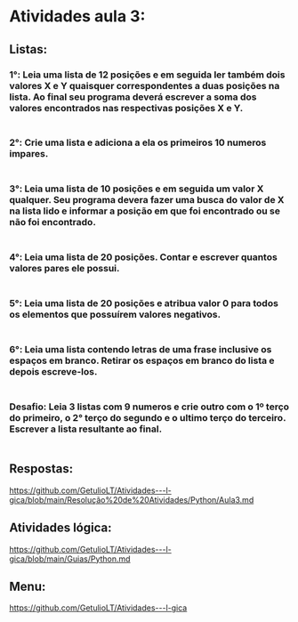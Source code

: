 # Atividades aula 3:

## Listas:
<h3>
1°: Leia uma lista de 12 posições e em seguida ler também dois valores X e Y quaisquer correspondentes a duas posições na lista. Ao final seu programa deverá escrever a soma dos valores encontrados nas respectivas posições X e Y.<br><br>
<h3>
2°: Crie uma lista e adiciona a ela os primeiros 10 numeros impares.<br><br>
<h3>
3°: Leia uma lista de 10 posições e em seguida um valor X qualquer. Seu programa devera fazer uma busca do valor de X na lista lido e informar a posição em que foi encontrado ou se não foi encontrado.<br><br>
<h3>
4°: Leia uma lista de 20 posições. Contar e escrever quantos valores pares ele possui.<br><br>
<h3>
5°: Leia uma lista de 20 posições e atribua valor 0 para todos os elementos que possuírem valores negativos.<br><br>
<h3>
6°: Leia uma lista contendo letras de uma frase inclusive os espaços em branco. Retirar os espaços em branco do lista e depois escreve-los.<br><br>
<h3>
Desafio: Leia 3 listas com 9 numeros e crie outro com o 1º terço do primeiro, o 2° terço do segundo e o ultimo terço do terceiro. Escrever a lista resultante ao final.<br><br>


## Respostas: <br>
https://github.com/GetulioLT/Atividades---l-gica/blob/main/Resolução%20de%20Atividades/Python/Aula3.md
## Atividades lógica: <br>
https://github.com/GetulioLT/Atividades---l-gica/blob/main/Guias/Python.md
## Menu:
https://github.com/GetulioLT/Atividades---l-gica